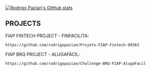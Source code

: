 [![Rodrigo Pazian's GitHub stats](https://github-readme-stats.vercel.app/api?username=rodrigopazian&theme=highcontrast)](https://github.com/rodrigopazian/github-readme-stats)

## PROJECTS

FIAP FINTECH PROJECT - FINFACILITA:

    https://github.com/rodrigopazian/Projeto-FIAP-Fintech-99583

FIAP BRQ PROJECT - ALUGAFÁCIL:

    https://github.com/rodrigopazian/Challenge-BRQ-FIAP-AlugaFacil

